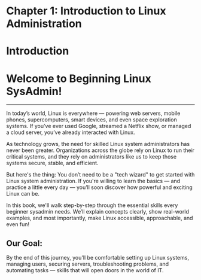 
# Chapter 1: Introduction to Linux Administration
# Introduction
# Welcome to Beginning Linux SysAdmin!
***
In today’s world, Linux is everywhere — powering web servers, mobile phones, supercomputers, smart devices, and even space exploration systems. If you’ve ever used Google, streamed a Netflix show, or managed a cloud server, you’ve already interacted with Linux.

As technology grows, the need for skilled Linux system administrators has never been greater. Organizations across the globe rely on Linux to run their critical systems, and they rely on administrators like us to keep those systems secure, stable, and efficient.

But here's the thing: You don’t need to be a "tech wizard" to get started with Linux system administration.  If you're willing to learn the basics — and practice a little every day — you’ll soon discover how powerful and exciting Linux can be.  

In this book, we'll walk step-by-step through the essential skills every beginner sysadmin needs. We’ll explain concepts clearly, show real-world examples, and most importantly, make Linux accessible, approachable, and even fun!

## Our Goal:
By the end of this journey, you'll be comfortable setting up Linux systems, managing users, securing servers, troubleshooting problems, and automating tasks — skills that will open doors in the world of IT.











